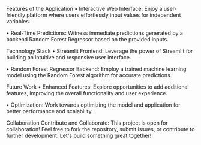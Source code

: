 Features of the Application
•	Interactive Web Interface: Enjoy a user-friendly platform where users effortlessly input values for independent variables.

•	Real-Time Predictions: Witness immediate predictions generated by a backend Random Forest Regressor based on the provided inputs.

Technology Stack
•	Streamlit Frontend: Leverage the power of Streamlit for building an intuitive and responsive user interface.

•	Random Forest Regressor Backend: Employ a trained machine learning model using the Random Forest algorithm for accurate predictions.

Future Work
•	Enhanced Features: Explore opportunities to add additional features, improving the overall functionality and user experience.

•	Optimization: Work towards optimizing the model and application for better performance and scalability.

Collaboration
Contribute and Collaborate: This project is open for collaboration! Feel free to fork the repository, submit issues, or contribute to further development. Let's build something great together!




